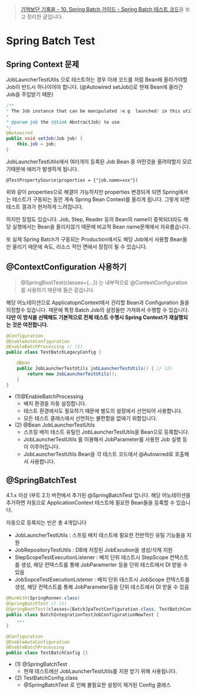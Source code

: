 > [기억보단 기록을 - 10. Spring Batch 가이드 - Spring Batch 테스트 코드](https://jojoldu.tistory.com/455)을 보고 정리한 글입니다.

# Spring Batch Test

## Spring Context 문제

JobLauncherTestUtils 으로 테스트하는 경우 아래 코드를 처럼 Bean에 올라가야할 Job이 반드시 하나이어야 합니다. (@Autowired setJob()로 현재 Bean에 올라간 Job을 주입받기 때문)

```java
/**
* The Job instance that can be manipulated (e.g. launched) in this utility.
* 
* @param job the {@link AbstractJob} to use
*/
@Autowired
public void setJob(Job job) {
	this.job = job;
}
```
JobLauncherTestUtils에서 여러개의 등록된 Job Bean 중 어떤것을 올려야할지 모르기때문에 에러가 발생하게 됩니다.


```
@TestPropertySource(properties = {"job.name=xxx"})
```
위와 같이 properties으로 해결이 가능하지만 properties 변경되게 되면 Spring에서는 테스트가 구동되는 동안 계속 Spring Bean Context를 올리게 됩니다. 그렇게 되면 테스트 결과가 현저하게 느려집니다.

하지만 장점도 있습니다. Job, Step, Reader 등의 Bean의 name이 중복되더라도 해당 실행에서는 Bean을 올리지않기 때문에 비교적 Bean name문제에서 자유롭습니다.

또 실제 Spring Batch가 구동되는 Production에서도 해당 Job에서 사용할 Bean들만 올리기 때문에 속도, 리소스 적인 면에서 장점이 될 수 있습니다.

## @ContextConfiguration 사용하기
> @SpringBootTest(classes={...}) 는 내부적으로 @ContextConfiguration를 사용하기 때문에 둘은 같습니다.

해당 어노테이션으로 ApplicatopnContext에서 괸리할 Bean과 Configuration 들을 지정할수 있습니다. 때문에 특정 Batch Job의 설정들만 가져와서 수행할 수 있습니다. **다만 이 방식을 선택해도 기본적으로 전체 테스트 수행시 Spring Context가 재실행되는 것은 여전합니다.**

```java
@Configuration
@EnableAutoConfiguration
@EnableBatchProcessing // (1)
public class TestBatchLegacyConfig {

    @Bean
    public JobLauncherTestUtils jobLauncherTestUtils() { // (2)
        return new JobLauncherTestUtils();
    }
}
```
* (1)@EnableBatchProcessing
  * 배치 환경을 자동 설정합니다.
  * 테스트 환경에서도 필요하기 때문에 별도의 설정에서 선언되어 사용합니다.
  * 모든 테스트 클래스에서 선언하는 불편함을 없애기 위함입니다.
* (2) @Bean JobLauncherTestUtils
  * 스프링 배치 테스트 유틸인 JobLauncherTestUtils을 Bean으로 등록합니다.
  * JobLauncherTestUtils 를 이용해서 JobParameter를 사용한 Job 실행 등이 이루어집니다.
  * JobLauncherTestUtils Bean을 각 테스트 코드에서 @Autowired로 호출해서 사용합니다.


## @SpringBatchTest
4.1.x 이상 (부트 2.1) 버전에서 추가된 @SpringBatchTest 입니다. 해당 어노테이션을 추가하면 자동으로 ApplicationContext 테스트에 필요한 Bean들을 등록할 수 있습니다.

자동으로 등록되는 빈은 총 4개입니다

* JobLauncherTestUtils : 스프링 배치 테스트에 필요한 전반적인 유틸 기능들을 지원
* JobRepositoryTestUtils : DB에 저장된 JobExcution을 생성/삭제 지원
* StepScopeTestExecutionListener : 배치 단위 테스트시 StepScope 컨텍스트를 생성, 해당 컨텍스트를 통해 JobParamerter 등을 단위 테스트에서 DI 받을 수 있음
* JobSopceTestExecutionListener : 배치 단위 테스트시 JobScope 컨텍스트를 생성, 해당 컨텍스트를 통해 JobParameter등을 단위 테스트에서 DI 받을 수 있음

```java
@RunWith(SpringRunner.class)
@SpringBatchTest // (1)
@SpringBootTest(classes={BatchJpaTestConfiguration.class, TestBatchConfig.class}) // (2)
public class BatchIntegrationTestJobConfigurationNewTest {
    ...
}

@Configuration
@EnableAutoConfiguration
@EnableBatchProcessing
public class TestBatchConfig {}
```

* (1) @SpringBatchTest
  * 현재 테스트에선 JobLauncherTestUtils를 지원 받기 위해 사용됩니다.
* (2) TestBatchConfig.class
  * @SpringBatchTest 로 인해 불필요한 설정이 제거된 Config 클래스